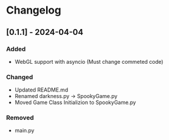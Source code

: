 # Changelog

## [0.1.1] - 2024-04-04

### Added
 - WebGL support with asyncio (Must change commeted code)

### Changed
 - Updated README.md
 - Renamed darkness.py -> SpookyGame.py
 - Moved Game Class Initializion to SpookyGame.py

### Removed
 - main.py